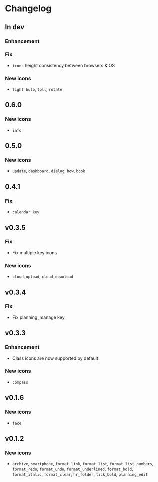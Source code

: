 # Changelog

## In dev
### Enhancement
### Fix
- `icons` height consistency between browsers & OS
### New icons
- `light bulb`, `toll`, `rotate`

## 0.6.0
### New icons
- `info`

## 0.5.0
### New icons
- `update`, `dashboard`, `dialog`, `bow`, `book`

## 0.4.1
### Fix
- `calendar key`

## v0.3.5
### Fix
- Fix multiple key icons
### New icons
- `cloud_upload`, `cloud_download`

## v0.3.4
### Fix
- Fix planning_manage key

## v0.3.3
### Enhancement
- Class icons are now supported by default
### New icons
- `compass`

## v0.1.6

### New icons
- `face`

## v0.1.2

### New icons
- `archive`, `smartphone`, `format_link`, `format_list`, `format_list_numbers`, `format_redo`, `format_undo`, `format_underlined`, `format_bold`, `format_italic`, `format_clear`, `hr_folder`, `tick_bold`, `planning_edit`
